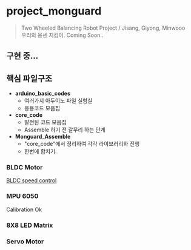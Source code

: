 # project_monguard
>Two Wheeled Balancing Robot Project / Jisang, Giyong, Minwooo </br>
우리의 몽센 지킴이. Coming Soon..

## 구현 중...

## 핵심 파일구조
- **arduino_basic_codes**
    - 여러가지 아두이노 파일 실험실
    - 응용코드 모음집
- **core_code**
    - 발전된 코드 모음집
    - Assemble 하기 전 갈무리 하는 단계
- **Monguard_Assemble**
    - "core_code"에서 정리하여 각각 라이브러리화 진행
    - 한번에 합치기.

### BLDC Motor
[BLDC speed control](https://github.com/MiRuAE/project_monguard/tree/main/arduino_basic_codes/openloop_two_motor_speed_control/two_motor_speed_control)
### MPU 6050
Calibration Ok
### 8X8 LED Matrix

### Servo Motor
